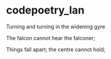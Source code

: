 # codepoetry_Ian
Turning and turning in the widening gyre

The falcon cannot hear the falconer;

Things fall apart; the centre cannot hold;
